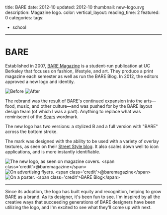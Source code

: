 title: BARE
date: 2012-10
updated: 2012-10
thumbnail: new-logo.svg
description: Magazine logo.
color:
vertical_layout:
reading_time: 2
featured: 0
categories:
tags:
- school
---

# BARE

Established in 2007, [BARE Magazine](http://www.baremagazine.org/) is a student-run publication at UC Berkeley that focuses on fashion, lifestyle, and art. They produce a print magazine each semester as well as run the BARE Blog. In 2012, the editors approved a new logo and identity.

<img class="faded" src="old-logo.png" alt="Before">
<img class="faded" src="new-logo-wide.svg" alt="After">

The rebrand was the result of BARE's continued expansion into the arts—food, music, and other culture—and was pushed for by the BARE layout design team (of which I was a part). Anything to replace what was reminiscent of the [Sears](http://en.wikipedia.org/wiki/File:Sears_logo_2010-present.svg) wordmark.

The new logo has two versions: a stylized B and a full version with "BARE" across the bottom stroke.

The mark was designed with the ability to be used with a variety of overlay textures, as seen on their [Street Style blog](http://www.barestreetstyle.org/). It also scales down well to icon applications, and is more instantly identifiable.

<img class="default u-fillWidth" src="magazines.jpg" alt="The new logo, as seen on magazine covers. <span class='credit'>@baremagazine</span>">
<img class="default u-fillWidth" src="flyers.jpg" alt="On advertising flyers. <span class='credit'>@baremagazine</span>">
<img class="default u-fillWidth" src="poster.jpg" alt="On a poster. <span class='credit'>BARE Blog</span>">

---
Since its adoption, the logo has built equity and recognition, helping to grow BARE as a brand. As its designer, it's been fun to see. I'm inspired by all the creative ways that succeeding generations of BARE designers have been utilizing the logo, and I'm excited to see what they'll come up with next.
